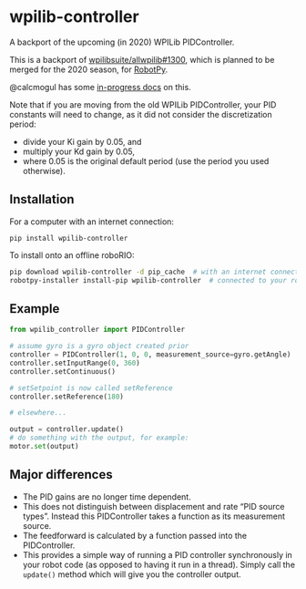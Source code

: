 # wpilib-controller

A backport of the upcoming (in 2020) WPILib PIDController.

This is a backport of [wpilibsuite/allwpilib#1300][], which is planned to be
merged for the 2020 season, for [RobotPy][].

@calcmogul has some [in-progress docs][] on this.

Note that if you are moving from the old WPILib PIDController, your PID
constants will need to change, as it did not consider the discretization period:

- divide your Ki gain by 0.05, and
- multiply your Kd gain by 0.05,
- where 0.05 is the original default period (use the period you used otherwise).

[wpilibsuite/allwpilib#1300]: https://github.com/wpilibsuite/allwpilib/pull/1300
[RobotPy]: https://robotpy.github.io
[in-progress docs]: https://docs.google.com/document/d/1M6sCsqxvQtP2qSIYkvfMb-k3sdPfEg9gsKKneY6i-os/view

## Installation

For a computer with an internet connection:

```
pip install wpilib-controller
```

To install onto an offline roboRIO:

<!--
NOTE: robotpy-installer does not download wheels:
https://github.com/robotpy/robotpy-installer/issues/24
-->
```bash
pip download wpilib-controller -d pip_cache  # with an internet connection
robotpy-installer install-pip wpilib-controller  # connected to your robot
```

## Example

```python
from wpilib_controller import PIDController

# assume gyro is a gyro object created prior
controller = PIDController(1, 0, 0, measurement_source=gyro.getAngle)
controller.setInputRange(0, 360)
controller.setContinuous()

# setSetpoint is now called setReference
controller.setReference(180)

# elsewhere...

output = controller.update()
# do something with the output, for example:
motor.set(output)
```

## Major differences

- The PID gains are no longer time dependent.
- This does not distinguish between displacement and rate “PID source types”. Instead this PIDController takes a function as its measurement source.
- The feedforward is calculated by a function passed into the PIDController.
- This provides a simple way of running a PID controller synchronously in your robot code (as opposed to having it run in a thread). Simply call the `update()` method which will give you the controller output.
